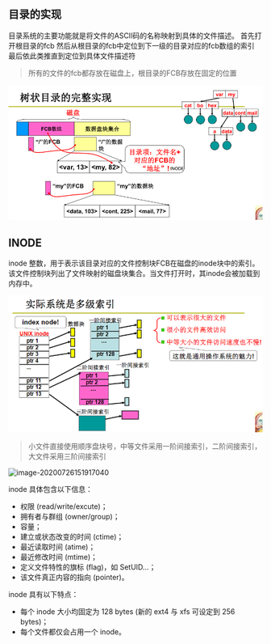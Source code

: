 ## 目录的实现

目录系统的主要功能就是将文件的ASCII码的名称映射到具体的文件描述。
首先打开根目录的fcb
然后从根目录的fcb中定位到下一级的目录对应的fcb数组的索引
最后依此类推直到定位到具体文件描述符

> 所有的文件的fcb都存放在磁盘上，根目录的FCB存放在固定的位置

![image-20201229151851904](assets/image-20201229151851904.png)


## INODE
inode 整数，用于表示该目录对应的文件控制块FCB在磁盘的inode块中的索引。该文件控制块列出了文件映射的磁盘块集合。当文件打开时，其inode会被加载到内存中。

![image-20201229073323766](assets/image-20201229073323766.png)

> 小文件直接使用顺序盘块号，中等文件采用一阶间接索引，二阶间接索引，大文件采用三阶间接索引

![image-20200726151917040](assets/image-20200726151917040.png)

inode 具体包含以下信息：

- 权限 (read/write/excute)；
- 拥有者与群组 (owner/group)；
- 容量；
- 建立或状态改变的时间 (ctime)；
- 最近读取时间 (atime)；
- 最近修改时间 (mtime)；
- 定义文件特性的旗标 (flag)，如 SetUID...；
- 该文件真正内容的指向 (pointer)。

inode 具有以下特点：
- 每个 inode 大小均固定为 128 bytes (新的 ext4 与 xfs 可设定到 256 bytes)；
- 每个文件都仅会占用一个 inode。
